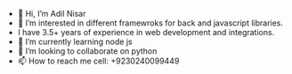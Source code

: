 - 👋 Hi, I’m Adil Nisar
- 👀 I’m interested in different framewroks for back and javascript libraries.
- I have 3.5+ years of experience in web development and integrations.
- 🌱 I’m currently learning node js
- 💞️ I’m looking to collaborate on python 
- 📫 How to reach me cell: +9230240099449

<!---
adilnisar272/adilnisar272 is a ✨ special ✨ repository because its `README.md` (this file) appears on your GitHub profile.
You can click the Preview link to take a look at your changes.
--->
